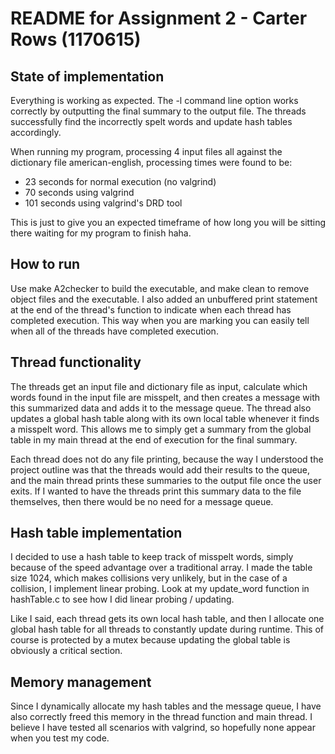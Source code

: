 # README for Assignment 2 - Carter Rows (1170615)

## State of implementation
Everything is working as expected. The -l command line option works correctly by outputting the final summary to the output file.
The threads successfully find the incorrectly spelt words and update hash tables accordingly.

When running my program, processing 4 input files all against the dictionary file american-english, processing times were found to be:
- 23 seconds for normal execution (no valgrind)
- 70 seconds using valgrind
- 101 seconds using valgrind's DRD tool

This is just to give you an expected timeframe of how long you will be sitting there waiting for my program to finish haha.

## How to run
Use make A2checker to build the executable, and make clean to remove object files and the executable.
I also added an unbuffered print statement at the end of the thread's function to indicate when each thread has completed execution. This way when you are marking you can easily tell when all of the threads have completed execution.

## Thread functionality
The threads get an input file and dictionary file as input, calculate which words found in the input file are misspelt, and then creates a message with this summarized data and adds it to the message queue. The thread also updates a global hash table along with its own local table whenever it finds a misspelt word. This allows me to simply get a summary from the global table in my main thread at the end of execution for the final summary.

Each thread does not do any file printing, because the way I understood the project outline was that the threads would add their results to the queue, and the main thread prints these summaries to the output file once the user exits. If I wanted to have the threads print this summary data to the file themselves, then there would be no need for a message queue.

## Hash table implementation
I decided to use a hash table to keep track of misspelt words, simply because of the speed advantage over a traditional array. I made the table size 1024, which makes collisions very unlikely, but in the case of a collision, I implement linear probing. Look at my update_word function in hashTable.c to see how I did linear probing / updating.

Like I said, each thread gets its own local hash table, and then I allocate one global hash table for all threads to constantly update during runtime. This of course is protected by a mutex because updating the global table is obviously a critical section.

## Memory management
Since I dynamically allocate my hash tables and the message queue, I have also correctly freed this memory in the thread function and main thread.
I believe I have tested all scenarios with valgrind, so hopefully none appear when you test my code.
